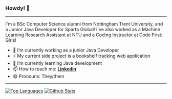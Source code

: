 ### Howdy! 👋
---
I'm a BSc Computer Science alumni from Nottingham Trent University, and a Junior Java Developer for Sparta Global!
I've also worked as a Machine Learning Research Assistant at NTU and a Coding Instructor at Code First: Girls!

- 🔭 I’m currently working as a junior Java Developer
- ⚡ My current side project is a bookshelf tracking web application
- 🌱 I’m currently learning Java development
- 📫 How to reach me: [**Linkedin**](https://www.linkedin.com/in/hassaan-naveed-87345a19b/)
- 😄 Pronouns: They/them

---
[![Top Languages](https://github-readme-stats.vercel.app/api/top-langs/?username=hassaan-naveed&show_icons=true&hide_border=true&theme=vision-friendly-dark&langs_count=8&hide=ShaderLab,HLSL,ASP.NET,JavaScript,D,Makefile,QMake,C,Kotlin&layout=compact&custom_title=Top%20Languages)](https://github.com/anuraghazra/github-readme-stats) 
[![Github Stats](https://github-readme-stats.vercel.app/api?username=hassaan-naveed&show_icons=true&hide_rank=true&include_all_commits=true&count_private=true&theme=vision-friendly-dark&hide_border=true&custom_title=Github%20Stats&line_height=24.75)](https://github.com/anuraghazra/github-readme-stats)

<!--
**Hassaan-Naveed/Hassaan-Naveed** is a ✨ _special_ ✨ repository because its `README.md` (this file) appears on your GitHub profile.

Here are some ideas to get you started:

- 👯 I’m looking to collaborate on ...
- 🤔 I’m looking for help with ...
- 💬 Ask me about ...
-->

